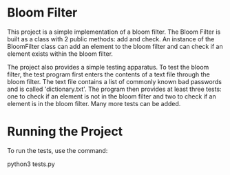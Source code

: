 # Bloom Filter 
This project is a simple implementation of a bloom filter. The Bloom Filter is built as a class with 2 public methods: add and check. An instance of the BloomFilter class can add an element to the bloom filter and can check if an element exists within the bloom filter.

The project also provides a simple testing apparatus. To test the bloom filter, the test program first enters the contents of a text file through the bloom filter. The text file contains a list of commonly known bad passwords and is called 'dictionary.txt'. The program then provides at least three tests: one to check if an element is not in the bloom filter and two to check if an element is in the bloom filter. Many more tests can be added. 

# Running the Project
To run the tests, use the command:

python3 tests.py
